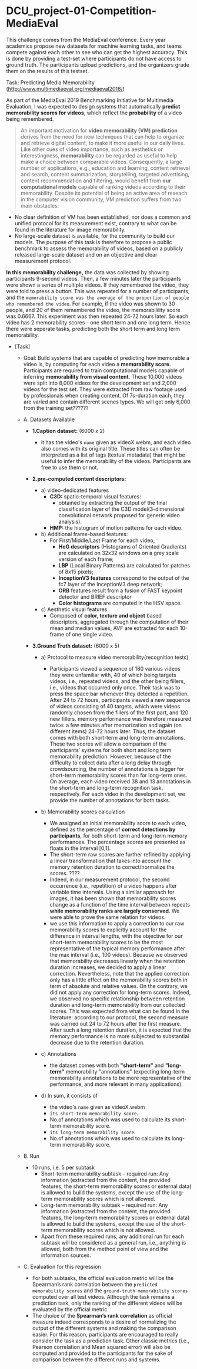 # DCU_project-01-Competition-MediaEval

This challenge comes from the MediaEval conference. Every year academics propose new datasets for machine learning tasks, and teams compete against each other to see who can get the highest accuracy. This is done by providing a test-set where participants do not have access to ground truth. The participants upload predictions, and the organizers grade them on the results of this testset.

Task: Predicting Media Memorability
(http://www.multimediaeval.org/mediaeval2018/)

As part of the MediaEval 2019 Benchmarking Initiative for Multimedia Evaluation, I was expected to design systems that automatically **predict memorability scores for videos**, which reflect the **probability** of a video being remembered. 

> An important motivation for **video memorability (VM) prediction** derives from the need for new techniques that can help to organize and retrieve digital content, to make it more useful in our daily lives. Like other cues of video importance, such as aesthetics or interestingness, **memorability** can be regarded as useful to help make a choice between comparable videos. Consequently, a large number of applications, e.g., education and learning, content retrieval and search, content summarization, storytelling, targeted advertising, content recommendation and filtering, would benefit from **our computational models** capable of ranking videos according to their memorability. Despite its potential of being an active area of reseach in the computer vision community, VM prediction suffers from two main obstacles:
 - No clear definition of VM has been established, nor does a common and unified protocol for its measurement exist, contrary to what can be found in the literature for image memorability.
 - No large-scale dataset is available, for the community to build our models. The purpose of this task is therefore to propose a public benchmark to assess the memorability of videos, based on a publicly released large-scale dataset and on an objective and clear measurement protocol.

**In this memorability challenge,** the data was collected by showing participants 9-second videos. Then, a few minutes later the participants were shown a series of multiple videos. If they remembered the video, they were told to press a button. This was repeated for a number of participants, and the `memorability score was the average of the proportion of people who remembered the video`. For example, if the video was shown to 30 people, and 20 of them remembered the video, the memorabilility score was 0.6667. This experiment was then repeated 24-72 hours later. So each video has 2 memorability scores - one short term and one long term. Hence there were seperate tasks, predicting both the short term and long term memorability.
 
 - [Task]
   - Goal: Build systems that are capable of predicting how memorable a video is, by computing for each video a **memorability score**. Participants are required to train computational models capable of inferring **memorability from visual content**. These 10,000 videos were split into 8,000 videos for the development set and 2,000 videos for the test set. They were extracted from raw footage used by professionals when creating content. Of 7s-duration each, they are varied and contain different scenes types. We will get only 6,000 from the training set?????? 
   
   - A. Datasets Available  
       - __1.Caption dataset:__ (6000 x 2)
         - it has the video's `name` given as videoX.webm, and each video also comes with its original title. These titles can often be interpreted as a list of tags (textual metadata) that might be useful to infer the memorability of the videos. Participants are free to use them or not.
       
       - __2.pre-computed content descriptors:__ 
         - a) video-dedicated features
           - **C3D:** spatio-temporal visual features:
             - obtained by extracting the output of the final classification layer of the C3D model(3-dimensional convolutional network proposed for generic video analysis).
           - **HMP:** the histogram of motion patterns for each video.
         - b) Additional frame-based features:
           - For First/Middle/Last Frame for each video,
             - **HoG descriptors** (Histograms of Oriented Gradients) are calculated on 32x32 windows on a grey scale version of each frame; 
             - **LBP** (Local Binary Patterns) are calculated for patches of 8x15 pixels; 
             - **InceptionV3 features** correspond to the output of the fc7 layer of the InceptionV3 deep network; 
             - **ORB** features result from a fusion of FAST keypoint detector and BRIEF descriptor 
             - **Color histograms** are computed in the HSV space.
         - c) Aesthetic visual features:
           - Composed of **color, texture and object** based descriptors, aggregated through the computation of their mean and median values, AVF are extracted for each 10-frame of one single video.
           
       - __3.Ground Truth dataset:__ (6000 x 5)
         - a) Protocol to measure video memorability(recognition tests)
           - Participants viewed a sequence of 180 various videos they were unfamiliar with, 40 of which being targets videos, i.e., repeated videos, and the other being fillers, i.e., videos that occurred only once. Their task was to press the space bar whenever they detected a repetition. After 24 to 72 hours, participants viewed a new sequence of videos consisting of 40 targets, which were videos randomly chosen from the fillers of the first part, and 120 new fillers. memory performance was therefore measured twice: a few minutes after memorization and again (on different items) 24-72 hours later. Thus, the dataset comes with both short-term and long-term annotations. These two scores will allow a comparison of the participants’ systems for both short and long term memorability prediction. However, because of the difficulty to collect data after a long delay through crowdsourcing, the number of annotations is bigger for short-term memorability scores than for long-term ones. On average, each video received 38 and 13 annotations in the short-term and long-term recognition task, respectively. For each video in the development set, we provide the number of annotations for both tasks.
           
         - b) Memorability scores calculation
           - We assigned an initial memorability score to each video, defined as the percentage of **correct detections by participants**, for both short-term and long-term memory performances. The percentage scores are presented as floats in the interval [0,1]. 
           - The short-term raw scores are further refined by applying a linear transformation that takes into account the memory retention duration to correct/normalize the scores. ????
           - Indeed, in our measurement protocol, the second occurrence (i.e., repetition) of a video happens after variable time intervals. Using a similar approach for images, it has been shown that memorability scores change as a function of the time interval between repeats **while memorability ranks are largely conserved**. We were able to prove the same relation for videos.
           - we use this information to apply a correction to our raw memorability scores to explicitly account for the difference in interval lengths, with the objective for our short-term memorability scores to be the most representative of the typical memory performance after the max interval (i.e., 100 videos). Because we observed that memorability decreases linearly when the retention duration increases, we decided to apply a linear correction. Nevertheless, note that the applied correction only has a little effect on the memorability scores both in term of absolute and relative values. On the contrary, we did not apply any correction for long-term scores. Indeed, we observed no specific relationship between retention duration and long-term memorability from our collected scores. This was expected from what can be found in the literature: according to our protocol, the second measure was carried out 24 to 72 hours after the first measure. After such a long retention duration, it is expected that the memory performance is no more subjected to substantial decrease due to the retention duration.
           
         - c) Annotations
           - the dataset comes with both **"short-term"** and **"long-term"** memorability "annotations" (expecting long-term memorability annotations to be more representative of the performance, and more relevant in many applications).
           
         - d) In sum, it consists of
           - the video's `name` given as videoX.webm 
           - `its short-term memorability score`.
           - No.of annotations which was used to calculate its short-term memorability score.
           - `its long-term memorability score`.
           - No.of annotations which was used to calculate its long-term memorability score.

   - B. Run
     - 10 runs, i.e. 5 per subtask
       - Short-term memorability subtask – required run: Any information (extracted from the content, the provided features, the short-term memorability scores or external data) is allowed to build the systems, except the use of the long-term memorability scores which is not allowed.
       - Long-term memorability subtask – required run: Any information (extracted from the content, the provided features, the long-term memorability scores or external data) is allowed to build the systems, except the use of the short-term memorability scores which is not allowed. 
       - Apart from these required runs, any additional run for each subtask will be considered as a general run, i.e., anything is allowed, both from the method point of view and the information sources.
     
   - C. Evaluation for this regression
     - For both subtasks, the official evaluation metric will be the Spearman’s rank correlation between the `predicted memorability scores` and the `ground-truth memorability scores` computed over all test videos. Although the task remains a prediction task, only the ranking of the different videos will be evaluated by the official metric.
     - The choice of the **Spearman’s rank correlation** as official measure indeed corresponds to a desire of normalizing the output of the different systems and making the comparison easier. For this reason, participants are encouraged to really consider the task as a prediction task. Other classic metrics (i.e., Pearson correlation and Mean squared error) will also be computed and provided to the participants for the sake of comparison between the different runs and systems.








































